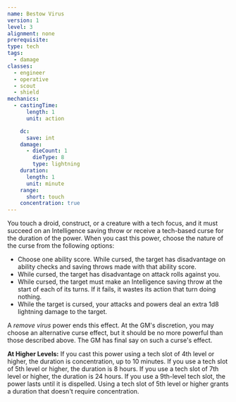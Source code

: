 ```yaml
---
name: Bestow Virus
version: 1
level: 3
alignment: none
prerequisite: 
type: tech
tags:
  - damage
classes:
  - engineer
  - operative
  - scout
  - shield
mechanics:
  - castingTime:
      length: 1
      unit: action

    dc:
      save: int
    damage:
      - dieCount: 1
        dieType: 8
        type: lightning
    duration:
      length: 1
      unit: minute
    range:
      short: touch
    concentration: true
---
```

You touch a droid, construct, or a creature with a tech focus, and it must succeed on an Intelligence saving throw or receive a tech-based curse for the duration of the power. When you cast this power, choose the nature of the curse from the following options:
- Choose one ability score. While cursed, the target has disadvantage on ability checks and saving throws made with that ability score.
- While cursed, the target has disadvantage on attack rolls against you.
- While cursed, the target must make an Intelligence saving throw at the start of each of its turns. If it fails, it wastes its action that turn doing nothing.
- While the target is cursed, your attacks and powers deal an extra 1d8 lightning damage to the target.

A *remove virus* power ends this effect. At the GM's discretion, you may choose an alternative curse effect, but it should be no more powerful than those described above. The GM has final say on such a curse's effect.

**__At Higher Levels__:** If you cast this power using a tech slot of 4th level or higher, the duration is concentration, up to 10 minutes. If you use a tech slot of 5th level or higher, the duration is 8 hours. If you use a tech slot of 7th level or higher, the duration is 24 hours. If you use a 9th-level tech slot, the power lasts until it is dispelled. Using a tech slot of 5th level or higher grants a duration that doesn't require concentration.
    